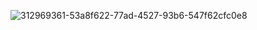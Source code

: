 ![312969361-53a8f622-77ad-4527-93b6-547f62cfc0e8](https://github.com/Tawaccul/voodorocks/assets/121431461/f9a9432a-00de-4a34-8d9a-c01b082c941a)
